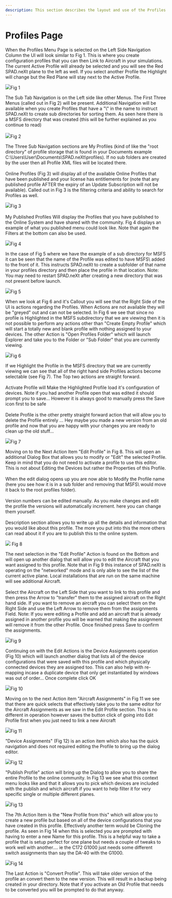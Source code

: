 ```yaml
---
description: This section describes the layout and use of the Profiles Menu Page
---
```


# Profiles Page

When the Profiles Menu Page is selected on the Left Side Navigation Column the UI will look similar to Fig 1.  This is where you create configuration profiles that you can then Link to Aircraft in your simulations.  The current Active Profile will already be selected and you will see the Red SPAD.neXt plane to the left as well.  If you select another Profile the Highlight will change but the Red Plane will stay next to the Active Profile.

![](<../../.gitbook/assets/image (4).png>)Fig 1

The Sub Tab Navigation is on the Left side like other Menus.  The First Three Menus (called out in Fig 2) will be present.  Additional Navigation will be available when you create Profiles that have a "\\" in the name to instruct SPAD.neXt to create sub directories for sorting them.  As seen here there is a MSFS directory that was created (this will be further explained as you continue to read)\
\
![](<../../.gitbook/assets/image (7).png>)Fig 2

The Three Sub Navigation sections are My Profiles (kind of like the "root directory" of profile storage that is found in your Documents example C:\Users\User\Documents\SPAD.neXt\profiles). If no sub folders are created by the user then all Profile XML files will be located there.\
\
Online Profiles (Fig 3) will display all of the available Online Profiles that have been published and your license has entitlements for (note that any published profile AFTER the expiry of an Update Subscription will not be available).  Called out in Fig 3 is the filtering criteria and ability to search for Profiles as well.

![](<../../.gitbook/assets/image (8).png>)Fig 3\
\
My Published Profiles Will display the Profiles that you have published to the Online System and have shared with the community. Fig 4 displays an example of what you published menu could look like.  Note that again the Filters at the bottom can also be used.

![](<../../.gitbook/assets/image (9).png>)Fig 4

In the case of Fig 5 where we have the example of a sub directory for MSFS it can be seen that the name of the Profile was edited to have MSFS\ added to the front of it.  This instructs SPAD.neXt to create a subfolder of that name in your profiles directory and then place the profile in that location.  Note: You may need to restart SPAD.neXt after creating a new directory that was not present before launch.

![](<../../.gitbook/assets/image (15).png>)Fig 5

When we look at Fig 6 and it's Callout you will see that the Right Side of the UI is actions regarding the Profiles.  When Actions are not available they will be "greyed" out and can not be selected.  In Fig 6 we see that since no profile is Highlighted in the MSFS subdirectory that we are viewing then it is not possible to perform any actions other than "Create Empty Profile" which will start a totally new and blank profile with nothing assigned to your devices.  The other Action is "Open Profiles Folder" which will launch Explorer and take you to the Folder or "Sub Folder" that you are currently viewing.

![](<../../.gitbook/assets/image (10).png>)Fig 6

If we Highlight the Profile in the MSFS directory that we are currently viewing we can see that all of the right hand side Profiles actions become selectable (see Fig 7).  The Top two actions are straight forward.\
\
Activate Profile will Make the Highlighted Profile load it's configuration of devices.  Note if you had another Profile open that was edited it should prompt you to save...  However it is always good to manually press the Save icon first to be safe\
\
Delete Profile is the other pretty straight forward action that will allow you to delete the Profile entirely ...  Hey maybe you made a new version from an old profile and now that you are happy with your changes you are ready to clean up the old stuff...

![](<../../.gitbook/assets/image (12).png>)Fig 7

Moving on to the Next Action Item "Edit Profile" in Fig 8.  This will open an additional Dialog Box that allows you to modify or "Edit" the selected Profile.  Keep in mind that you do not need to activate a profile to use this editor.  This is not about Editing the Devices but rather the Properties of this Profile.\
\
When the edit dialog opens up you are now able to Modify the Profile name (here you see how it is in a sub folder and removing that MSFS\ would move it back to the root profiles folder).\
\
Version numbers can be edited manually.  As you make changes and edit the profile the versions will automatically increment.  here you can change them yourself. \
\
Description section allows you to write up all the details and information that you would like about this profile.  The more you put into this the more others can read about it if you are to publish this to the online system.

![](<../../.gitbook/assets/image (6).png>) Fig 8

The next selection in the "Edit Profile" Action is found on the Bottom and will open up another dialog that will allow you to edit the Aircraft that you want assigned to this profile.  Note that in Fig 9 this instance of SPAD.neXt is operating on the "networked" mode and is only able to see the list of the current active plane.  Local installations that are run on the same machine will see additional Aircraft.\
\
Select the Aircraft on the Left Side that you want to link to this profile and then press the Arrow to "transfer" them to the assigned aircraft on the Right hand side.  If you want to remove an aircraft you can select them on the Right Side and use the Left Arrow to remove them from the assignments Field.  Note: If you were editing a Profile and add an aircraft that is already assigned in another profile you will be warned that making the assignment will remove it from the other Profile.  Once finished press Save to confirm the assignments.

![](<../../.gitbook/assets/image (2).png>)Fig 9

Continuing on with the Edit Actions is the Device Assignments operation (Fig 10) which will launch another dialog that lists all of the device configurations that were saved with this profile and which physically connected devices they are assigned too.  This can also help with re-mapping incase a duplicate device that only get instantiated by windows was out of order...  Once complete click OK

![](../../.gitbook/assets/image.png)Fig 10

Moving on to the next Action item "Aircraft Assignments" in Fig 11 we see that there are quick selects that effectively take you to the same editor for the Aircraft Assignments as we saw in the Edit Profile section.  This is no different in operation however saves the button click of going into Edit Profile first when you just need to link a new Aircraft

![](<../../.gitbook/assets/image (13).png>)Fig 11

"Device Assignments" (Fig 12) is an action item which also has the quick navigation and does not required editing the Profile to bring up the dialog editor.

![](<../../.gitbook/assets/image (5) (1).png>)Fig 12

"Publish Profile" action will bring up the Dialog to allow you to share the entire Profile to the online community.  In Fig 13 we see what this context menu looks like and that it allows you to pick which devices are included with the publish and which aircraft if you want to help filter it for very specific single or multiple different planes.

![](<../../.gitbook/assets/image (3).png>)Fig 13

The 7th Action Item is the "New Profile from this" which will allow you to create a new profile but based on all of the device configurations that you have created in this profile.  Effectively another term would be Cloning the profile.  As seen in Fig 14 when this is selected you are prompted with having to enter a new Name for this profile.  This is a helpful way to take a profile that is setup perfect for one plane but needs a couple of tweaks to work well with another....  ie the C172 G1000 just needs some different switch assignments than say the DA-40 with the G1000.

![](<../../.gitbook/assets/image (14).png>)Fig 14

The Last Action is "Convert Profile".  This will take older version of the profile an convert them to the new version.  This will result in a backup being created in your directory.  Note that if you activate an Old Profile that needs to be converted you will be prompted to do that anyway.
